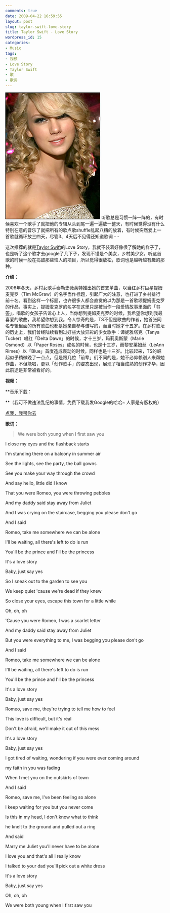```yaml
---
comments: true
date: 2009-04-22 16:59:55
layout: post
slug: taylor-swift-love-story
title: Taylor Swift - Love Story
wordpress_id: 15
categories:
- Music
tags:
- 视频
- Love Story
- Taylor Swift
- 歌
- 歌词
---
```


![](/images/uploads/zb/taylor-swift.jpg) 听歌总是习惯一阵一阵的，有时候喜欢一个歌手了就把他的专辑从头到尾一遍一遍放一整天，有时候觉得没有什么特别在意的音乐了就把所有的歌点歌shuffle乱起八糟的放着，有时候突然爱上一首歌就循环放三四天，尽管3、4天后不见得还知道歌词 - -




这次推荐的就是[Taylor Swift](http://taylorswift.com/)的Love Story，我就不装着好像很了解她的样子了，也是听了这个歌才去google了几下子，发现不错是个美女，乡村美少女。听这首歌的时候一般在捣鼓那些恼人的项目，所以觉得很放松，歌词也是越听越有趣的那种。




**介绍：**




2006年冬天，乡村女歌手泰勒史薇芙特推出她的首支单曲，以当红乡村巨星提姆麦克罗（Tim McGraw）的名字当作标题，引起广大的注意，也打进了乡村排行前十名。看到这样一个标题，也许很多人都会直觉的以为那是一首歌颂提姆麦克罗的作品，事实上，提姆麦克罗的名字在这里只是被当作一段爱情故事里面的「书签」，唱歌的女孩子告诉心上人，当你想到提姆麦克罗的时候，我希望你想到我最喜爱的歌曲，我希望你想到我。令人惊奇的是，TS不但是歌曲的作者，她首张同名专辑里面的所有歌曲也都是她亲自参与谱写的，而当时她才十五岁。在乡村歌坛的历史上，我们曾经陆续看到过好些大放异彩的少女歌手：谭妮雅塔克（Tanya Tucker）唱红「Delta Dawn」的时候，才十三岁，玛莉奥斯蒙（Marie Osmond）以「Paper Roses」成名的时候，也是十三岁，而黎安莱姆丝（LeAnn Rimes）以「Blue」首度造成轰动的时候，同样也是十三岁。比较起来，TS的崛起似乎稍微晚了一点点，但是跟几位「前辈」们不同的是，她不必仰赖别人来帮她作曲，不但能唱，更以「创作歌手」的姿态出现，展现了相当成熟的创作才华，因此前途是非常被看好的。




**视频：**








**音乐下载：

**（我可不做违法乱纪的事情，免费下载我发Google的哈哈~ 人家是有版权的）




[点我，我带你去](http://www.google.cn/music/artist?id=Ac097678888daa741)




**歌词：**




>

>
> We were both young when I first saw you

I close my eyes and the flashback starts

I'm standing there on a balcony in summer air

See the lights, see the party, the ball gowns

See you make your way through the crowd

And say hello, little did I know



That you were Romeo, you were throwing pebbles

And my daddy said stay away from Juliet

And I was crying on the staircase, begging you please don't go



And I said

Romeo, take me somewhere we can be alone

I'll be waiting, all there's left to do is run

You'll be the prince and I'll be the princess

It's a love story

Baby, just say yes



So I sneak out to the garden to see you

We keep quiet 'cause we're dead if they knew

So close your eyes, escape this town for a little while

Oh, oh, oh

'Cause you were Romeo, I was a scarlet letter

And my daddy said stay away from Juliet

But you were everything to me, I was begging you please don't go



And I said

Romeo, take me somewhere we can be alone

I'll be waiting, all there's left to do is run

You'll be the prince and I'll be the princess

It's a love story

Baby, just say yes

Romeo, save me, they're trying to tell me how to feel

This love is difficult, but it's real

Don't be afraid, we'll make it out of this mess

It's a love story

Baby, just say yes



I got tired of waiting, wondering if you were ever coming around

my faith in you was fading

When I met you on the outskirts of town

And I said

Romeo, save me, I've been feeling so alone

I keep waiting for you but you never come

Is this in my head, I don't know what to think

he knelt to the ground and pulled out a ring

And said

Marry me Juliet you'll never have to be alone

I love you and that's all I really know

I talked to your dad you'll pick out a white dress

It's a love story

Baby, just say yes



Oh, oh, oh

We were both young when I first saw you
>
>




